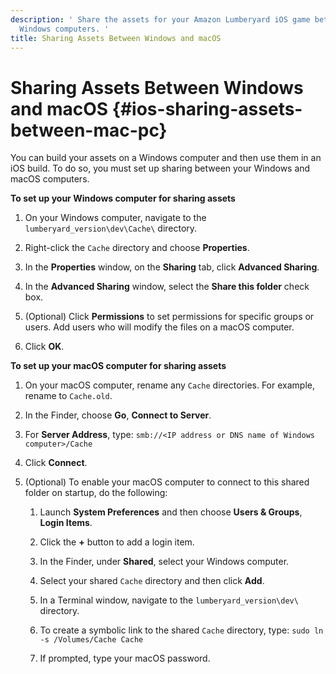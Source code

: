 ```yaml
---
description: ' Share the assets for your Amazon Lumberyard iOS game between your macOS and
  Windows computers. '
title: Sharing Assets Between Windows and macOS
---
```

# Sharing Assets Between Windows and macOS {#ios-sharing-assets-between-mac-pc}

You can build your assets on a Windows computer and then use them in an iOS build\. To do so, you must set up sharing between your Windows and macOS computers\.

**To set up your Windows computer for sharing assets**

1. On your Windows computer, navigate to the `lumberyard_version\dev\Cache\` directory\.

1. Right\-click the `Cache` directory and choose **Properties**\.

1. In the **Properties** window, on the **Sharing** tab, click **Advanced Sharing**\.

1. In the **Advanced Sharing** window, select the **Share this folder** check box\.

1. \(Optional\) Click **Permissions** to set permissions for specific groups or users\. Add users who will modify the files on a macOS computer\.

1. Click **OK**\.

**To set up your macOS computer for sharing assets**

1. On your macOS computer, rename any `Cache` directories\. For example, rename to `Cache.old`\.

1. In the Finder, choose **Go**, **Connect to Server**\.

1. For **Server Address**, type: `smb://<IP address or DNS name of Windows computer>/Cache`

1. Click **Connect**\.

1. \(Optional\) To enable your macOS computer to connect to this shared folder on startup, do the following:

   1. Launch **System Preferences** and then choose **Users & Groups**, **Login Items**\.

   1. Click the **\+** button to add a login item\.

   1. In the Finder, under **Shared**, select your Windows computer\.

   1. Select your shared `Cache` directory and then click **Add**\.

   1. In a Terminal window, navigate to the `lumberyard_version\dev\` directory\.

   1. To create a symbolic link to the shared `Cache` directory, type: `sudo ln -s /Volumes/Cache Cache`

   1. If prompted, type your macOS password\.